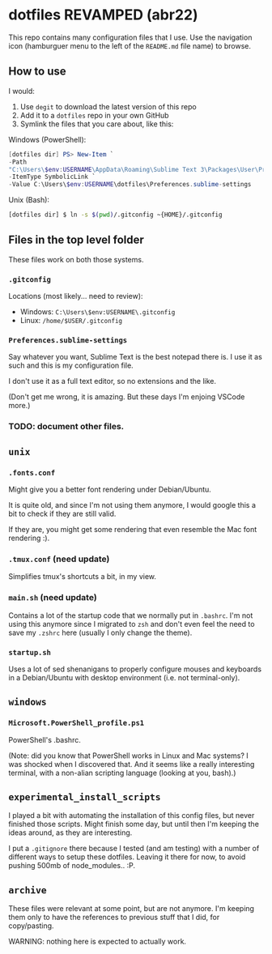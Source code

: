 # dotfiles REVAMPED (abr22)

This repo contains many configuration files that I use. Use the navigation icon
(hamburguer menu to the left of the `README.md` file name) to browse.

## How to use

I would:

1.  Use `degit` to download the latest version of this repo
1.  Add it to a `dotfiles` repo in your own GitHub
1.  Symlink the files that you care about, like this:

Windows (PowerShell):

```powershell
[dotfiles dir] PS> New-Item `
-Path
"C:\Users\$env:USERNAME\AppData\Roaming\Sublime Text 3\Packages\User\Preferences.sublime-settings" `
-ItemType SymbolicLink `
-Value C:\Users\$env:USERNAME\dotfiles\Preferences.sublime-settings
```

Unix (Bash):

```bash
[dotfiles dir] $ ln -s $(pwd)/.gitconfig ~{HOME}/.gitconfig
```

## Files in the top level folder

These files work on both those systems.

### `.gitconfig`

Locations (most likely... need to review):

- Windows: `C:\Users\$env:USERNAME\.gitconfig`
- Linux: `/home/$USER/.gitconfig`

### `Preferences.sublime-settings`

Say whatever you want, Sublime Text is the best notepad there is. I use
it as such and this is my configuration file.

I don't use it as a full text editor, so no extensions and the like.

(Don't get me wrong, it is amazing. But these days I'm enjoing VSCode more.)

### TODO: document other files.

## `unix`

### `.fonts.conf`

Might give you a better font rendering under Debian/Ubuntu.

It is quite old, and since I'm not using them anymore, I would google this a bit
to check if they are still valid.

If they are, you might get some rendering that even resemble the Mac font
rendering :).

### `.tmux.conf` (need update)

Simplifies tmux's shortcuts a bit, in my view.

### `main.sh` (need update)

Contains a lot of the startup code that we normally put in `.bashrc`. I'm not
using this anymore since I migrated to `zsh` and don't even feel the need to
save my `.zshrc` here (usually I only change the theme).

### `startup.sh`

Uses a lot of sed shenanigans to properly configure mouses and keyboards in a
Debian/Ubuntu with desktop environment (i.e. not terminal-only).

## `windows`

### `Microsoft.PowerShell_profile.ps1`

PowerShell's .bashrc.

(Note: did you know that PowerShell works in Linux and Mac systems? I was
shocked when I discovered that. And it seems like a really interesting terminal,
with a non-alian scripting language (looking at you, bash).)

## `experimental_install_scripts`

I played a bit with automating the installation of this config files, but never
finished those scripts. Might finish some day, but until then I'm keeping the
ideas around, as they are interesting.

I put a `.gitignore` there because I tested (and am testing) with a number of
different ways to setup these dotfiles. Leaving it there for now, to avoid
pushing 500mb of node_modules.. :P.


## `archive`

These files were relevant at some point, but are not anymore. I'm keeping them
only to have the references to previous stuff that I did, for copy/pasting.

WARNING: nothing here is expected to actually work.
